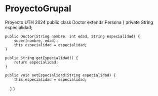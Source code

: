 # ProyectoGrupal
Proyecto UTH 2024
public class Doctor extends Persona {
    private String especialidad;

    public Doctor(String nombre, int edad, String especialidad) {
        super(nombre, edad);
        this.especialidad = especialidad;
    }

    public String getEspecialidad() {
        return especialidad;
    }

    public void setEspecialidad(String especialidad) {
        this.especialidad = especialidad;
    }
}
